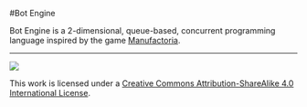 #Bot Engine

Bot Engine is a 2-dimensional, queue-based, concurrent programming language inspired by the game [Manufactoria](http://pleasingfungus.com/Manufactoria/).

---

![](https://i.creativecommons.org/l/by-sa/4.0/88x31.png)

This work is licensed under a [Creative Commons Attribution-ShareAlike 4.0 International License](http://creativecommons.org/licenses/by-sa/4.0/).